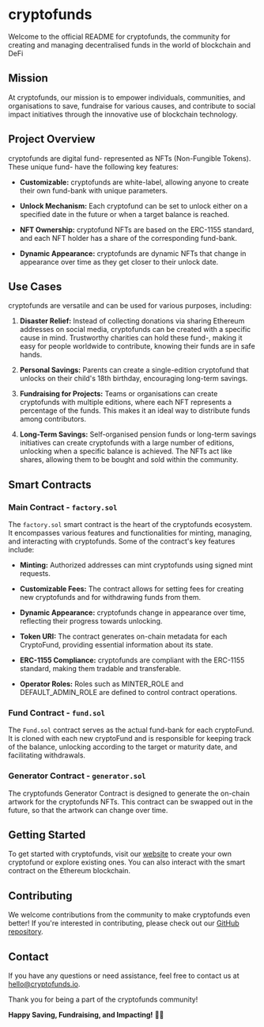 # cryptofunds

Welcome to the official README for cryptofunds, the community for creating and managing decentralised funds in the world of blockchain and DeFi

## Mission

At cryptofunds, our mission is to empower individuals, communities, and organisations to save, fundraise for various causes, and contribute to social impact initiatives through the innovative use of blockchain technology.

## Project Overview

cryptofunds are digital fund- represented as NFTs (Non-Fungible Tokens). These unique fund- have the following key features:

- **Customizable:** cryptofunds are white-label, allowing anyone to create their own fund-bank with unique parameters.

- **Unlock Mechanism:** Each cryptofund can be set to unlock either on a specified date in the future or when a target balance is reached.

- **NFT Ownership:** cryptofund NFTs are based on the ERC-1155 standard, and each NFT holder has a share of the corresponding fund-bank.

- **Dynamic Appearance:** cryptofunds are dynamic NFTs that change in appearance over time as they get closer to their unlock date.

## Use Cases

cryptofunds are versatile and can be used for various purposes, including:

1. **Disaster Relief:** Instead of collecting donations via sharing Ethereum addresses on social media, cryptofunds can be created with a specific cause in mind. Trustworthy charities can hold these fund-, making it easy for people worldwide to contribute, knowing their funds are in safe hands.

2. **Personal Savings:** Parents can create a single-edition cryptofund that unlocks on their child's 18th birthday, encouraging long-term savings.

3. **Fundraising for Projects:** Teams or organisations can create cryptofunds with multiple editions, where each NFT represents a percentage of the funds. This makes it an ideal way to distribute funds among contributors.

4. **Long-Term Savings:** Self-organised pension funds or long-term savings initiatives can create cryptofunds with a large number of editions, unlocking when a specific balance is achieved. The NFTs act like shares, allowing them to be bought and sold within the community.

## Smart Contracts

### Main Contract - `factory.sol`

The `factory.sol` smart contract is the heart of the cryptofunds ecosystem. It encompasses various features and functionalities for minting, managing, and interacting with cryptofunds. Some of the contract's key features include:

- **Minting:** Authorized addresses can mint cryptofunds using signed mint requests.

- **Customizable Fees:** The contract allows for setting fees for creating new cryptofunds and for withdrawing funds from them.

- **Dynamic Appearance:** cryptofunds change in appearance over time, reflecting their progress towards unlocking.

- **Token URI:** The contract generates on-chain metadata for each CryptoFund, providing essential information about its state.

- **ERC-1155 Compliance:** cryptofunds are compliant with the ERC-1155 standard, making them tradable and transferable.

- **Operator Roles:** Roles such as MINTER_ROLE and DEFAULT_ADMIN_ROLE are defined to control contract operations.

### Fund Contract - `fund.sol`

The `Fund.sol` contract serves as the actual fund-bank for each cryptoFund. It is cloned with each new cryptoFund and is responsible for keeping track of the balance, unlocking according to the target or maturity date, and facilitating withdrawals. 


### Generator Contract - `generator.sol`

The cryptofunds Generator Contract is designed to generate the on-chain artwork for the cryptofunds NFTs. This contract can be swapped out in the future, so that the artwork can change over time. 

## Getting Started

To get started with cryptofunds, visit our [website](https://cryptofunds.io/) to create your own cryptofund or explore existing ones. You can also interact with the smart contract on the Ethereum blockchain.

## Contributing

We welcome contributions from the community to make cryptofunds even better! If you're interested in contributing, please check out our [GitHub repository](https://github.com/qedric/funds-contract).

## Contact

If you have any questions or need assistance, feel free to contact us at [hello@cryptofunds.io](mailto:hello@cryptofunds.io).

Thank you for being a part of the cryptofunds community!

**Happy Saving, Fundraising, and Impacting!** 🐷🚀